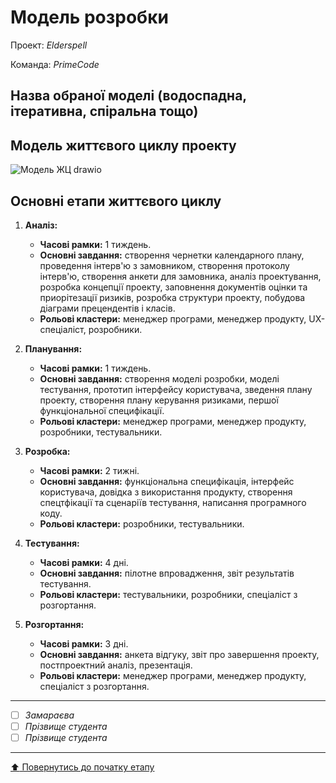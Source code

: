 # Модель розробки

Проект: *Elderspell*

Команда: *PrimeCode*

## Назва обраної моделі (водоспадна, ітеративна, спіральна тощо) 

## Модель життєвого циклу проекту
![Модель ЖЦ drawio](https://github.com/user-attachments/assets/99f7cdca-22fb-4508-ac47-7fbf068186f8)


## Основні етапи життєвого циклу

1. **Аналіз:**
   - **Часові рамки:** 1 тиждень.
   - **Основні завдання:** створення чернетки календарного плану, проведення інтерв'ю з замовником, створення протоколу інтерв'ю, створення анкети для замовника, аналіз проектування, розробка концепції проекту, заповнення документів оцінки та приорітезації ризиків, розробка структури проекту, побудова діаграми прецендентів і класів.
   - **Рольові кластери:** менеджер програми, менеджер продукту, UX-спеціаліст, розробники.

2. **Планування:**
   - **Часові рамки:** 1 тиждень.
   - **Основні завдання:** створення моделі розробки, моделі тестування, прототип інтерфейсу користувача, зведення плану проекту, створення плану керування ризиками, першої функціональної специфікації.
   - **Рольові кластери:** менеджер програми, менеджер продукту, розробники, тестувальники.

3. **Розробка:**
   - **Часові рамки:** 2 тижні.
   - **Основні завдання:** функціональна специфікація, інтерфейс користувача, довідка з використання продукту, створення спецтфікації та сценаріїв тестування, написання програмного коду.
   - **Рольові кластери:** розробники, тестувальники.

4. **Тестування:**
   - **Часові рамки:** 4 дні.
   - **Основні завдання:** пілотне впровадження, звіт результатів тестування.
   - **Рольові кластери:** тестувальники, розробники, спеціаліст з розгортання.

5. **Розгортання:**
   - **Часові рамки:** 3 дні.
   - **Основні завдання:** анкета відгуку, звіт про завершення проекту, постпроектний аналіз, презентація.
   - **Рольові кластери:** менеджер програми, менеджер продукту, спеціаліст з розгортання.


---

- [ ] *Замараєва*
- [ ] *Прізвище студента*
- [ ] *Прізвище студента*

---
[:arrow_up: Повернутись до початку етапу](/docs/2.Planning/README.md)
